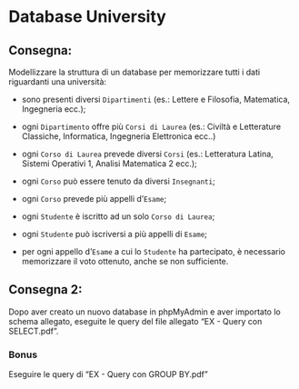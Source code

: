 # **Database University**

## **Consegna:**

Modellizzare la struttura di un database per memorizzare tutti i dati riguardanti una università:

  - sono presenti diversi `Dipartimenti` (es.: Lettere e Filosofia, Matematica, Ingegneria ecc.);

  - ogni `Dipartimento` offre più `Corsi di Laurea` (es.: Civiltà e Letterature Classiche, Informatica, Ingegneria Elettronica ecc..)

  - ogni `Corso di Laurea` prevede diversi `Corsi` (es.: Letteratura Latina, Sistemi Operativi 1, Analisi Matematica 2 ecc.);

  - ogni `Corso` può essere tenuto da diversi `Insegnanti`;

  - ogni `Corso` prevede più appelli d’`Esame`;

  - ogni `Studente` è iscritto ad un solo `Corso di Laurea`;

  - ogni `Studente` può iscriversi a più appelli di `Esame`;

  - per ogni appello d’`Esame` a cui lo `Studente` ha partecipato, è necessario memorizzare il voto ottenuto, anche se non sufficiente.

## **Consegna 2:**

Dopo aver creato un nuovo database in phpMyAdmin e aver importato lo schema allegato, eseguite le query del file allegato “EX - Query con SELECT.pdf”.

### **Bonus**

Eseguire le query di “EX - Query con GROUP BY.pdf”